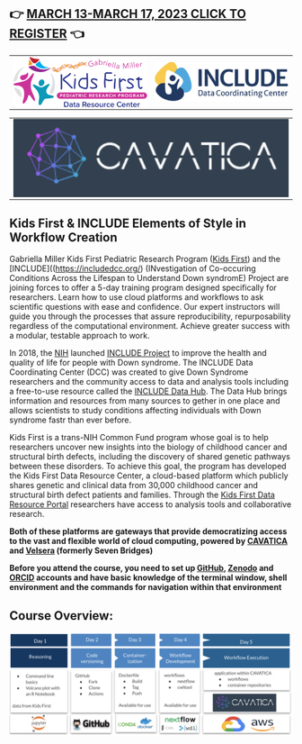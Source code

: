 

## 👉 [MARCH 13-MARCH 17, 2023 CLICK TO REGISTER](https://app.smartsheet.com/b/publish?EQBCT=f3810ff59f864c45a4d88ed8b0d08a1f) 👈 

|      |        |
| ------------- | --------------------------------------------------------------------------- |
| [<img src="img/kfdrc-logo-sm.png" width="750"  align=left>](https://kidsfirstdrc.org/) | [<img src="img/INCLUDEDataCoordinatingCenter.png" width="750" align=right> ](https://includedcc.org/)  |

|              |
| ----------------------------------------------------------|
| [<img src="img/CAVATICALogo.png" width="750" align=center>](https://cavatica.sbgenomics.com) |

##  Kids First & INCLUDE Elements of Style in Workflow Creation 

Gabriella Miller Kids First Pediatric Research Program ([Kids First](https://kidsfirstdrc.org)) and the [INCLUDE]((https://includedcc.org/) (INvestigation of Co-occuring Conditions Across the Lifespan to Understand Down syndromE) Project are joining forces to offer a 5-day training program designed specifically for researchers.  Learn how to use cloud platforms and workflows to ask scientific questions with ease and confidence.   Our expert instructors will guide you through the processes that assure reproducibility, repurposability regardless of the computational environment.  Achieve greater success with a modular, testable approach to work.

In 2018, the [NIH](https://www.nih.gov/) launched [INCLUDE Project](https://www.nih.gov/include-project) to improve the health and quality of life for people with Down syndrome.  The INCLUDE Data Coordinating Center (DCC) was created to give Down Syndrome researchers and the community access to data and analysis tools including a free-to-use resource called the [INCLUDE Data Hub](https://portal.includedcc.org/login?redirect_path=/dashboard).   The Data Hub brings information and resources from many sources to gether in one place and allows scientists to study conditions affecting individuals with Down syndrome fastr than ever before.

Kids First is a trans-NIH Common Fund program whose goal is to help researchers uncover new insights into the biology of childhood cancer and structural birth defects, including the discovery of shared genetic pathways between these disorders.   To achieve this goal, the program has developed the Kids First Data Resource Center, a cloud-based platform which publicly shares genetic and clinical data from 30,000 childhood cancer and structural birth defect patients and families.   Through the [Kids First Data Resource Portal](https://portal.kidsfirstdrc.org/login) researchers have access to analysis tools and collaborative research.

**Both of these platforms are gateways that provide democratizing access to the vast and flexible world of cloud computing, powered by [CAVATICA](https://cavatica.sbgenomics.com) and [Velsera](https://velsera.com/) (formerly Seven Bridges)**

**Before you attend the course, you need to set up [GitHub](https://github.com/), [Zenodo](https://zenodo.org/) and [ORCID](https://orcid.org/register) accounts and have basic knowledge of the terminal window, shell environment and the commands for navigation within that environment**

## Course Overview:
<img src="img/ElementsOfStyleCourseOverview.png" >
<br/><br/>                                                     
